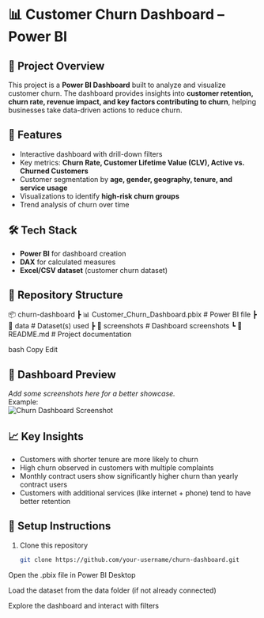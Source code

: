 # 📊 Customer Churn Dashboard – Power BI

## 📌 Project Overview  
This project is a **Power BI Dashboard** built to analyze and visualize customer churn. The dashboard provides insights into **customer retention, churn rate, revenue impact, and key factors contributing to churn**, helping businesses take data-driven actions to reduce churn.  

## 🚀 Features  
- Interactive dashboard with drill-down filters  
- Key metrics: **Churn Rate, Customer Lifetime Value (CLV), Active vs. Churned Customers**  
- Customer segmentation by **age, gender, geography, tenure, and service usage**  
- Visualizations to identify **high-risk churn groups**  
- Trend analysis of churn over time  

## 🛠️ Tech Stack  
- **Power BI** for dashboard creation  
- **DAX** for calculated measures  
- **Excel/CSV dataset** (customer churn dataset)  

## 📂 Repository Structure  
📦 churn-dashboard
┣ 📊 Customer_Churn_Dashboard.pbix # Power BI file
┣ 📁 data # Dataset(s) used
┣ 📁 screenshots # Dashboard screenshots
┗ 📄 README.md # Project documentation

bash
Copy
Edit

## 📸 Dashboard Preview  
_Add some screenshots here for a better showcase._  
Example:  
![Churn Dashboard Screenshot](screenshots/churn_dashboard.png)

## 📈 Key Insights  
- Customers with shorter tenure are more likely to churn  
- High churn observed in customers with multiple complaints  
- Monthly contract users show significantly higher churn than yearly contract users  
- Customers with additional services (like internet + phone) tend to have better retention  

## 🔧 Setup Instructions  
1. Clone this repository  
   ```bash
   git clone https://github.com/your-username/churn-dashboard.git
Open the .pbix file in Power BI Desktop

Load the dataset from the data folder (if not already connected)

Explore the dashboard and interact with filters
